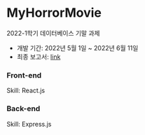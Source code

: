 # MyHorrorMovie
2022-1학기 데이터베이스 기말 과제
- 개발 기간: 2022년 5월 1일 ~ 2022년 6월 11일
- 최종 보고서: [link](https://github.com/hj-language/MyHorrorMovie/blob/master/%EC%B5%9C%EC%A2%85%EB%B3%B4%EA%B3%A0%EC%84%9C.pdf)

### Front-end
Skill: React.js

### Back-end
Skill: Express.js
